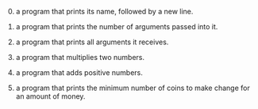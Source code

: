 0. a program that prints its name, followed by a new line.

1. a program that prints the number of arguments passed into it.

2. a program that prints all arguments it receives.

3. a program that multiplies two numbers.

4. a program that adds positive numbers.

5. a program that prints the minimum number of coins to make change for an amount of money.
